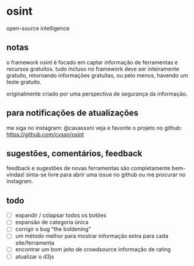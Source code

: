 # osint

open-source intelligence

## notas

o framework osint é focado em captar informação de ferramentas e recursos gratuitos.
tudo incluso no framework deve ser inteiramente gratuíto, retornando informações
gratuítas, ou pelo menos, havendo um teste gratuíto.

originalmente criado por uma perspectiva de segurança da informação.

## para notificações de atualizações

me siga no instagram: @cavassxni
veja e favorite o projeto no github: https://github.com/cvssn/osint

## sugestões, comentários, feedback

feedback e sugestões de novas ferramentas são completamente bem-vindas! sinta-se livre para abrir uma issue no github ou me procurar no instagram.

## todo

- [ ] expandir / colapsar todos os botões
- [ ] expansão de categoria única
- [ ] corrigir o bug "the boldening"
- [ ] um método melhor para mostrar informação extra para cada site/ferramenta
- [ ] encontrar um bom jeito de crowdsource informação de rating
- [ ] atualizar o d3js
